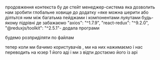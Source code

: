 продовження контекста бу де стейт менеджер-система яка дозволить нам зробити глобальне ховище до додатку 
=яке можна шерити або ділтьтся ним між багатьма пейджами і компонентами луяутами будь-якому підрівні де забажаємо
"axios": "^1.7.9",
"react-redux": "^9.2.0",
"@reduxjs/toolkit": "^2.5.1"- додала програми

будемо розприділяти по файлам


тепер коли ми бачимо користувачів , ми на них нажимаємо і нас переводить на юзер 1 його аді і ми з відти достаємо його із арі
